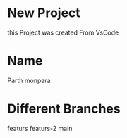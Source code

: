 # New Project
this Project was created From VsCode

# Name
Parth monpara

# Different Branches
featurs
featurs-2
main